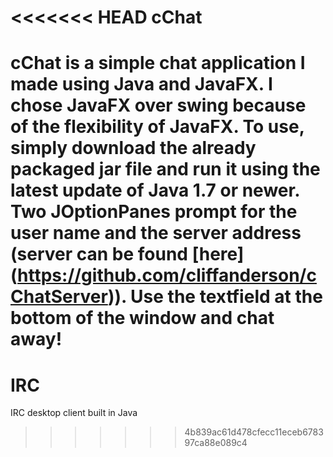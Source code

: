 <<<<<<< HEAD
cChat
=====

cChat is a simple chat application I made using Java and JavaFX. I chose JavaFX over swing because of the flexibility of JavaFX. To use, simply download the already packaged jar file and run it using the latest update of Java 1.7 or newer. Two JOptionPanes prompt for the user name and the server address (server can be found [here] (https://github.com/cliffanderson/cChatServer)). Use the textfield at the bottom of the window and chat away!
=======
# IRC
IRC desktop client built in Java
>>>>>>> 4b839ac61d478cfecc11eceb678397ca88e089c4

